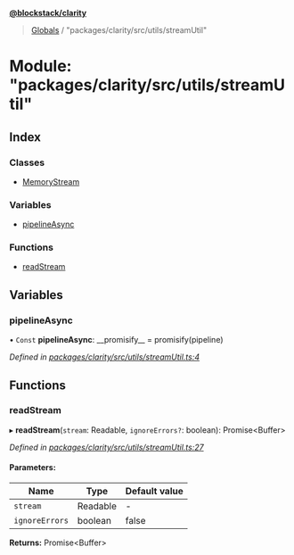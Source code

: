 **[@blockstack/clarity](../README.md)**

> [Globals](../globals.md) / "packages/clarity/src/utils/streamUtil"

# Module: "packages/clarity/src/utils/streamUtil"

## Index

### Classes

- [MemoryStream](../classes/_packages_clarity_src_utils_streamutil_.memorystream.md)

### Variables

- [pipelineAsync](_packages_clarity_src_utils_streamutil_.md#pipelineasync)

### Functions

- [readStream](_packages_clarity_src_utils_streamutil_.md#readstream)

## Variables

### pipelineAsync

• `Const` **pipelineAsync**: \_\_promisify\_\_ = promisify(pipeline)

_Defined in [packages/clarity/src/utils/streamUtil.ts:4](https://github.com/blockstack/clarity-js-sdk/blob/711ac7c/packages/clarity/src/utils/streamUtil.ts#L4)_

## Functions

### readStream

▸ **readStream**(`stream`: Readable, `ignoreErrors?`: boolean): Promise\<Buffer>

_Defined in [packages/clarity/src/utils/streamUtil.ts:27](https://github.com/blockstack/clarity-js-sdk/blob/711ac7c/packages/clarity/src/utils/streamUtil.ts#L27)_

#### Parameters:

| Name           | Type     | Default value |
| -------------- | -------- | ------------- |
| `stream`       | Readable | -             |
| `ignoreErrors` | boolean  | false         |

**Returns:** Promise\<Buffer>
